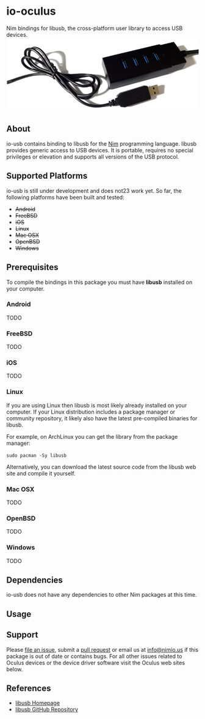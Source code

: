 # io-oculus

Nim bindings for libusb, the cross-platform user library to access USB devices.
![io-usb Logo](logo.png)


## About

io-usb contains binding to libusb for the [Nim](http://nim-lang.org) programming
language. libusb provides generic access to USB devices. It is portable,
requires no special privileges or elevation and supports all versions of the
USB protocol.


## Supported Platforms

io-usb is still under development and does not23 work yet. So far, the
following platforms have been built and tested:

- ~~Android~~
- ~~FreeBSD~~
- ~~iOS~~
- ~~Linux~~
- ~~Mac OSX~~
- ~~OpenBSD~~
- ~~Windows~~


## Prerequisites

To compile the bindings in this package you must have **libusb** installed on
your computer.

### Android

TODO

### FreeBSD

TODO

### iOS

TODO

### Linux

If you are using Linux then libusb is most likely already installed on your
computer. If your Linux distribution includes a package manager or community
repository, it likely also have the latest pre-compiled binaries for libusb.

For example, on ArchLinux you can get the library from the package manager:

`sudo pacman -Sy libusb`

Alternatively, you can download the latest source code from the libusb web site
and compile it yourself.

### Mac OSX

TODO

### OpenBSD

TODO

### Windows

TODO

## Dependencies

io-usb does not have any dependencies to other Nim packages at this time.


## Usage


## Support

Please [file an issue](https://github.com/nimious/io-usb/issues), submit a
[pull request](https://github.com/nimious/io-usb/pulls?q=is%3Aopen+is%3Apr)
or email us at info@nimio.us if this package is out of date or contains bugs.
For all other issues related to Oculus devices or the device driver software
visit the Oculus web sites below.


## References

- [libusb Homepage](http://libusb.info/)
- [libusb GitHub Repository](https://github.com/libusb/libusb)
